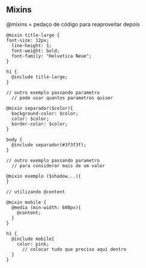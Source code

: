 ## Mixins

@mixins = pedaço de código para reaproveitar depois

    @mixin title-large {
    font-size: 12px;
      line-height: 1;
      font-weight: bold;
      font-family: "Helvetica Neue";
    }

    h1 {
      @include title-large;
    }

    // outro exemplo passando parametro
      // pode usar quantos parametros quiser

    @mixin separador($color){
      background-color: $color;
      color: $color;
      border-color: $color;
    }

    body {
      @include separador(#3f3f3f);
    }

    // outro exemplo passando parametro
      // para considerar mais de um valor

    @mixin exemplo ($shadow...){
    }

    // utilizando @content

    @mixin mobile {
      @media (min-width: 600px){
        @content;
      }
    }

    h1 {
      @include mobile{
        color: pink;
          // colocar tudo que preciso aqui dentro
      }
    }
